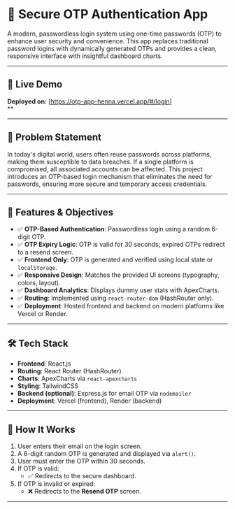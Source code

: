 # 🔐 Secure OTP Authentication App

A modern, passwordless login system using one-time passwords (OTP) to enhance user security and convenience. This app replaces traditional password logins with dynamically generated OTPs and provides a clean, responsive interface with insightful dashboard charts.

---

## 🚀 Live Demo

**Deployed on:** [https://otp-app-henna.vercel.app/#/login]  
**

---

## 📌 Problem Statement

In today's digital world, users often reuse passwords across platforms, making them susceptible to data breaches. If a single platform is compromised, all associated accounts can be affected. This project introduces an OTP-based login mechanism that eliminates the need for passwords, ensuring more secure and temporary access credentials.

---

## 🎯 Features & Objectives

- ✅ **OTP-Based Authentication**: Passwordless login using a random 6-digit OTP.
- ✅ **OTP Expiry Logic**: OTP is valid for 30 seconds; expired OTPs redirect to a resend screen.
- ✅ **Frontend Only**: OTP is generated and verified using local state or `localStorage`.
- ✅ **Responsive Design**: Matches the provided UI screens (typography, colors, layout).
- ✅ **Dashboard Analytics**: Displays dummy user stats with ApexCharts.
- ✅ **Routing**: Implemented using `react-router-dom` (HashRouter only).
- ✅ **Deployment**: Hosted frontend and backend on modern platforms like Vercel or Render.

---

## 🛠 Tech Stack

- **Frontend**: React.js
- **Routing**: React Router (HashRouter)
- **Charts**: ApexCharts via `react-apexcharts`
- **Styling**: TailwindCSS
- **Backend (optional)**: Express.js for email OTP via `nodemailer`
- **Deployment**: Vercel (frontend), Render (backend)

---

## 🔐 How It Works

1. User enters their email on the login screen.
2. A 6-digit random OTP is generated and displayed via `alert()`.
3. User must enter the OTP within 30 seconds.
4. If OTP is valid:
   - ✅ Redirects to the secure dashboard.
5. If OTP is invalid or expired:
   - ❌ Redirects to the **Resend OTP** screen.

---

